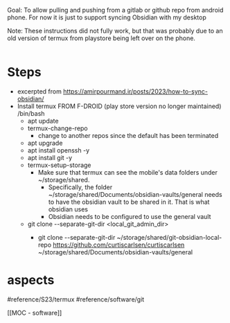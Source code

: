 Goal: To allow pulling and pushing from a gitlab or github repo from android phone.  For now it is just to support syncing Obsidian with my desktop

Note:  These instructions did not fully work, but that was probably due to an old version of termux from playstore being left over on the phone.  

```
```

# Steps
- excerpted from https://amirpourmand.ir/posts/2023/how-to-sync-obsidian/
- Install termux FROM F-DROID (play store version no longer maintained)
 /bin/bash
	- apt update
	- termux-change-repo
		- change to another repos since the default has been terminated
	- apt upgrade
	- apt install openssh -y
	- apt install git -y
	- termux-setup-storage
		- Make sure that termux can see the mobile's data folders under ~/storage/shared.
			- Specifically, the folder ~/storage/shared/Documents/obsidian-vaults/general needs to have the obsidian vault to be shared in it.  That is what obsidian uses
			- Obsidian needs to be configured to use the general vault
	- git clone --separate-git-dir <local_git_admin_dir> <github url> <local obsidian work dir>  
		- git clone --separate-git-dir ~/storage/shared/git-obsidian-local-repo https://github.com/curtiscarlsen/curtiscarlsen  ~/storage/shared/Documents/obsidian-vaults/general

# aspects

#reference/S23/termux
#reference/software/git

[[MOC - software]]
